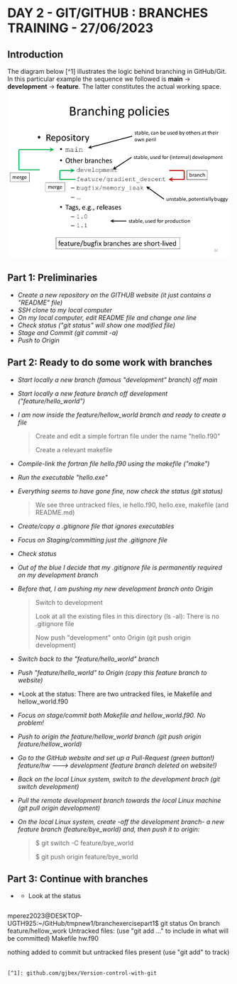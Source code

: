 
# DAY 2 - GIT/GITHUB : BRANCHES TRAINING - 27/06/2023

## Introduction

The diagram below [^1] illustrates the logic behind branching in GitHub/Git. In this particular example the sequence we followed is **main** $\rightarrow$ **development** $\rightarrow$ **feature**. The latter  constitutes the actual working space.
![](slide54.png)
## Part 1: Preliminaries
- *Create a new repository on the GITHUB website (it just contains a "README" file)*
- *SSH clone to my local computer*
- *On my local computer, edit README file and change one line*
- *Check status ("git status" will show one modified file)*
- *Stage and Commit (git commit -a)*
- *Push to Origin*

## Part 2: Ready to  do some work with branches
- *Start locally a new branch (famous "development" branch) off main*
- *Start locally a new feature branch off development ("feature/hello_world")*
- *I am now inside the feature/hellow_world branch and ready to create a file*
  
    > Create and edit a simple fortran file under the name "hello.f90"
    > 
    > Create a relevant makefile

- *Compile-link the fortran file hello.f90 using the makefile ("make")*
- *Run the executable "hello.exe"*
- *Everything seems to have gone fine, now check the status (git status)*

    > We see three untracked files, ie hello.f90, hello.exe, makefile (and README.md)

- *Create/copy a .gitignore file that ignores executables*
- *Focus on Staging/committing just the .gitignore file*
- *Check status*
- *Out of the blue I decide that my .gitignore file is permanently required on my development branch*
- *Before that, I am pushing my new development branch onto Origin*
  
    > Switch to development
    >
    > Look at all the existing files in this directory (ls -al): There is no .gitignore file
    > 
    > Now push "development" onto Origin (git push origin development)
    
- *Switch back to the "feature/hello_world" branch*
- *Push "feature/hello_world" to Origin (copy this feature branch to website)*
- *Look at the status: There are two untracked files, ie Makefile and hellow_world.f90
- *Focus on stage/commit both Makefile and hellow_world.f90. No problem!*
- *Push to origin the feature/hellow_world branch (git push origin feature/hellow_world)*
- *Go to the GitHub website and set up a Pull-Request (green button!) feature/hw ---> development (feature branch deleted on website!)*
- *Back on the local Linux system, switch to the development brach (git switch development)*
- *Pull the remote development branch towards the local Linux machine (git pull origin development)* 
- *On the local Linux system, create -off the development branch- a new feature branch (feature/bye_world) and, then push it to origin:*  

    > $ git switch -C feature/bye_world
    >
    > $ git push origin feature/bye_world

## Part 3: Continue with branches

- * Look at the status
   ```bash
mperez2023@DESKTOP-UGTH925:~/GitHub/tmpnew1/branchexercisepart1$ git status
On branch feature/hellow_work
Untracked files:
  (use "git add <file>..." to include in what will be committed)
        Makefile
        hw.f90

nothing added to commit but untracked files present (use "git add" to track)
   ```

[^1]: github.com/gjbex/Version-control-with-git